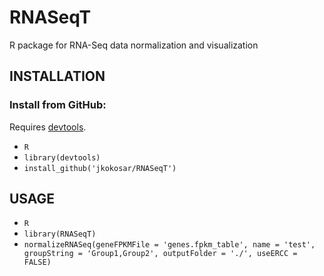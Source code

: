 # RNASeqT
R package for RNA-Seq data normalization and visualization


## INSTALLATION

### Install from GitHub:

Requires [devtools](https://cran.r-project.org/web/packages/devtools/README.html).

* `R`
* `library(devtools)`
* `install_github('jkokosar/RNASeqT')`


## USAGE

* `R`
* `library(RNASeqT)`
* `normalizeRNASeq(geneFPKMFile = 'genes.fpkm_table', name = 'test', groupString = 'Group1,Group2', outputFolder = './', useERCC = FALSE)`